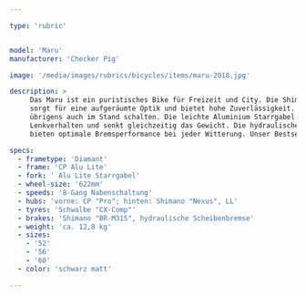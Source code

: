 ```yaml
---

type: 'rubric'


model: 'Maru'
manufacturer: 'Checker Pig'

image: '/media/images/rubrics/bicycles/items/maru-2018.jpg'

description: >
     Das Maru ist ein puristisches Bike für Freizeit und City. Die Shimano Nexus 8-Gang Getriebenabe 
     sorgt für eine aufgeräumte Optik und bietet hohe Zuverlässigkeit. Mit der Nexus Nabe kann man 
     übrigens auch im Stand schalten. Die leichte Aluminium Starrgabel sorgt für ein direktes 
     Lenkverhalten und senkt gleichzeitig das Gewicht. Die hydraulischen Shimano Scheibenbremsen 
     bieten optimale Bremsperformance bei jeder Witterung. Unser Bestseller in der Checker Pig Linie.

specs:
  - frametype: 'Diamant'
  - frame: 'CP Alu Lite'
  - fork: ' Alu Lite Starrgabel'
  - wheel-size: '622mm'
  - speeds: '8-Gang Nabenschaltung'
  - hubs: 'vorne: CP "Pro"; hinten: Shimano "Nexus", LL'
  - tyres: 'Schwalbe "CX-Comp"'
  - brakes: 'Shimano "BR-M315", hydraulische Scheibenbremse'
  - weight: 'ca. 12,8 kg'
  - sizes:
    - '52'
    - '56'
    - '60'
  - color: 'schwarz matt'

---
```

